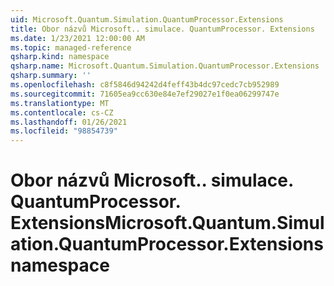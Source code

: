 ```yaml
---
uid: Microsoft.Quantum.Simulation.QuantumProcessor.Extensions
title: Obor názvů Microsoft.. simulace. QuantumProcessor. Extensions
ms.date: 1/23/2021 12:00:00 AM
ms.topic: managed-reference
qsharp.kind: namespace
qsharp.name: Microsoft.Quantum.Simulation.QuantumProcessor.Extensions
qsharp.summary: ''
ms.openlocfilehash: c8f5846d94242d4feff43b4dc97cedc7cb952989
ms.sourcegitcommit: 71605ea9cc630e84e7ef29027e1f0ea06299747e
ms.translationtype: MT
ms.contentlocale: cs-CZ
ms.lasthandoff: 01/26/2021
ms.locfileid: "98854739"
---
```

# <a name="microsoftquantumsimulationquantumprocessorextensions-namespace"></a><span data-ttu-id="b147d-102">Obor názvů Microsoft.. simulace. QuantumProcessor. Extensions</span><span class="sxs-lookup"><span data-stu-id="b147d-102">Microsoft.Quantum.Simulation.QuantumProcessor.Extensions namespace</span></span>



